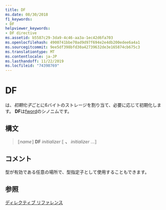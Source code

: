 ```yaml
---
title: DF
ms.date: 08/30/2018
f1_keywords:
- DF
helpviewer_keywords:
- DF directive
ms.assetid: b5587c29-3da9-4c46-aa3a-1ec42d6fa703
ms.openlocfilehash: 4900741bbe70ad9d97f694e2e4db200edee6a4a1
ms.sourcegitcommit: 9ee5df398bfd30a42739632de3e165874cb675c3
ms.translationtype: MT
ms.contentlocale: ja-JP
ms.lasthandoff: 11/22/2019
ms.locfileid: "74398769"
---
```

# <a name="df"></a>DF

は、*初期化子*ごとに6バイトのストレージを割り当て、必要に応じて初期化します。 **DF**は[fword](../../assembler/masm/fword.md)のシノニムです。

## <a name="syntax"></a>構文

> ⟦*name*⟧ **DF** *initializer* ⟦ __、__ *initializer* ...⟧

## <a name="remarks"></a>コメント

型が有効である任意の場所で、型指定子として使用することもできます。

## <a name="see-also"></a>参照

[ディレクティブ リファレンス](../../assembler/masm/directives-reference.md)
